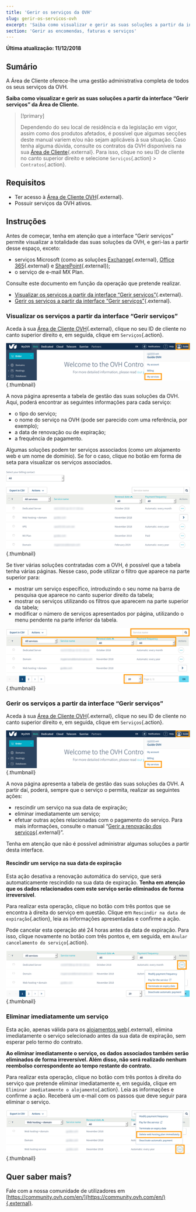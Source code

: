 ```yaml
---
title: 'Gerir os serviços da OVH'
slug: gerir-os-servicos-ovh
excerpt: 'Saiba como visualizar e gerir as suas soluções a partir da interface “Gerir serviços” da Área de Cliente'
section: 'Gerir as encomendas, faturas e serviços'
---
```


**Última atualização: 11/12/2018**

## Sumário

A Área de Cliente oferece-lhe uma gestão administrativa completa de todos os seus serviços da OVH. 

**Saiba como visualizar e gerir as suas soluções a partir da interface “Gerir serviços” da Área de Cliente.**

> [!primary]
>
> Dependendo do seu local de residência e da legislação em vigor, assim como dos produtos afetados, é possível que algumas secções deste manual variem e/ou não sejam aplicáveis à sua situação. Caso tenha alguma dúvida, consulte os contratos da OVH disponíveis na sua [Área de Cliente](https://www.ovh.com/auth/?action=gotomanager){.external}. Para isso, clique no seu ID de cliente no canto superior direito e selecione `Serviços`{.action} > `Contratos`{.action}.
>


## Requisitos

- Ter acesso à [Área de Cliente OVH](https://www.ovh.com/auth/?action=gotomanager){.external}.
- Possuir serviços da OVH ativos.

## Instruções

Antes de começar, tenha em atenção que a interface “Gerir serviços” permite visualizar a totalidade das suas soluções da OVH, e geri-las a partir desse espaço, exceto:

- serviços Microsoft (como as soluções [Exchange](https://www.ovh.pt/emails/hosted-exchange/){.external}, [Office 365](https://www.ovh.pt/office-365/){.external} e [SharePoint](https://www.ovh.pt/sharepoint/){.external});
- o serviço de e-mail MX Plan.

Consulte este documento em função da operação que pretende realizar.

- [Visualizar os serviços a partir da interface “Gerir serviços”](https://docs.ovh.com/pt/billing/gerir-os-servicos-ovh/#visualizar-os-servicos-a-partir-da-interface-gerir-servicos){.external}.
- [Gerir os serviços a partir da interface “Gerir serviços”](https://docs.ovh.com/pt/billing/gerir-os-servicos-ovh/#gerir-os-servicos-a-partir-da-interface-gerir-servicos){.external}.

### Visualizar os serviços a partir da interface “Gerir serviços”

Aceda à sua [Área de Cliente OVH](https://www.ovhtelecom.fr/manager/auth/?action=gotomanager){.external}, clique no seu ID de cliente no canto superior direito e, em seguida, clique em `Serviços`{.action}.

![manageservices](images/manage-ovh-services-step1.png){.thumbnail}

A nova página apresenta a tabela de gestão das suas soluções da OVH. Aqui, poderá encontrar as seguintes informações para cada serviço:

- o tipo do serviço;
- o nome do serviço na OVH (pode ser parecido com uma referência, por exemplo);
- a data de renovação ou de expiração;
- a frequência de pagamento.

Algumas soluções podem ter serviços associados (como um alojamento web e um nome de domínio). Se for o caso, clique no botão em forma de seta para visualizar os serviços associados.

![manageservices](images/manage-ovh-services-step2.png){.thumbnail}

Se tiver várias soluções contratadas com a OVH, é possível que a tabela tenha várias páginas. Nesse caso, pode utilizar o filtro que aparece na parte superior para:

- mostrar um serviço específico, introduzindo o seu nome na barra de pesquisa que aparece no canto superior direito da tabela;
- mostrar os serviços utilizando os filtros que aparecem na parte superior da tabela; 
- modificar o número de serviços apresentados por página, utilizando o menu pendente na parte inferior da tabela.

![manageservices](images/manage-ovh-services-step3.png){.thumbnail}

### Gerir os serviços a partir da interface “Gerir serviços”

Aceda à sua [Área de Cliente OVH](https://www.ovhtelecom.fr/manager/auth/?action=gotomanager){.external}, clique no seu ID de cliente no canto superior direito e, em seguida, clique em `Serviços`{.action}.

![manageservices](images/manage-ovh-services-step1.png){.thumbnail}

A nova página apresenta a tabela de gestão das suas soluções da OVH. A partir daí, poderá, sempre que o serviço o permita, realizar as seguintes ações:

- rescindir um serviço na sua data de expiração;
- eliminar imediatamente um serviço;
- efetuar outras ações relacionadas com o pagamento do serviço. Para mais informações, consulte o manual “[Gerir a renovação dos serviços](https://docs.ovh.com/pt/billing/guia_de_utilizacao_da_renovacao_automatica_da_ovh/){.external}”.

Tenha em atenção que não é possível administrar algumas soluções a partir desta interface.

#### Rescindir um serviço na sua data de expiração

Esta ação desativa a renovação automática do serviço, que será automaticamente rescindido na sua data de expiração. **Tenha em atenção que os dados relacionados com este serviço serão eliminados de forma irreversível**. 

Para realizar esta operação, clique no botão com três pontos que se encontra à direita do serviço em questão. Clique em `Rescindir na data de expiração`{.action}, leia as informações apresentadas e confirme a ação.

Pode cancelar esta operação até 24 horas antes da data de expiração. Para isso, clique novamente no botão com três pontos e, em seguida, em `Anular cancelamento do serviço`{.action}.

![manageservices](images/manage-ovh-services-step4.png){.thumbnail}

### Eliminar imediatamente um serviço

Esta ação, apenas válida para os [alojamentos web](https://www.ovh.pt/alojamento-partilhado/){.external}, elimina imediatamente o serviço selecionado antes da sua data de expiração, sem esperar pelo termo do contrato.

**Ao eliminar imediatamente o serviço, os dados associados também serão eliminados de forma irreversível. Além disso, não será realizado nenhum reembolso correspondente ao tempo restante do contrato.** 

Para realizar esta operação, clique no botão com três pontos à direita do serviço que pretende eliminar imediatamente e, em seguida, clique em `Eliminar imediatamente o alojamento`{.action}. Leia as informações e confirme a ação. Receberá um e-mail com os passos que deve seguir para eliminar o serviço.

![manageservices](images/manage-ovh-services-step5.png){.thumbnail}

## Quer saber mais?

Fale com a nossa comunidade de utilizadores em [https://community.ovh.com/en/](https://community.ovh.com/en/){.external}.